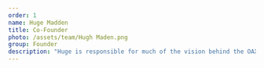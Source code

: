 ```yaml
---
order: 1
name: Huge Madden
title: Co-Founder
photo: /assets/team/Hugh Maden.png
group: Founder
description: "Huge is responsible for much of the vision behind the OAX project. He has a strong commitment to the future of digital assets and a belief that access should be free and open to all. Huge started his first business when he was 16, providing security services for companies in Australia. He has worked for various financial service firms (HSBC and AXA) building and designing their systems and security. Huge is a co-founder of ANX International, one of the world’s largest blockchain solution providers. He currently serves on the senior management of a Hong Kong-based listed company."
---
```

